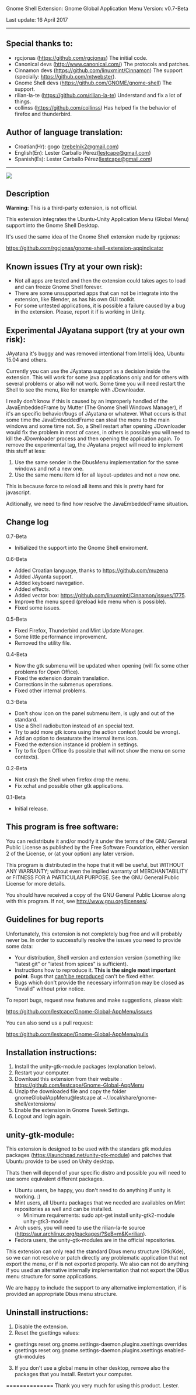 Gnome Shell Extension: Gnome Global Application Menu Version: v0.7-Beta

Last update: 16 April 2017

***
Special thanks to:
--------------

- rgcjonas             (https://github.com/rgcjonas)               The initial code.
- Canonical devs       (http://www.canonical.com/)                 The protocols and patches.
- Cinnamon devs        (https://github.com/linuxmint/Cinnamon)     The support (specially: https://github.com/mtwebster).
- Gnome Shell devs     (https://github.com/GNOME/gnome-shell)      The support.
- rilian-la-te         (https://github.com/rilian-la-te)           Understand and fix a lot of things.
- collinss             (https://github.com/collinss)               Has helped fix the behavior of firefox and thunderbird.

Author of language translation:
--------------
- Croatian(Hr):     gogo (trebelnik2@gmail.com)
- English(En):      Lester Carballo Pérez(lestcape@gmail.com)
- Spanish(Es):      Lester Carballo Pérez(lestcape@gmail.com)

--------------
![](https://raw.githubusercontent.com/lestcape/Global-AppMenu/master/globalAppMenu%40lestcape/Capture.png)

Description
--------------
**Warning:** This is a third-party extension, is not official.

This extension integrates the Ubuntu-Unity Application Menu (Global Menu) support into the Gnome Shell Desktop.

It's used the same idea of the Gnome Shell extension made by rgcjonas:

https://github.com/rgcjonas/gnome-shell-extension-appindicator

Known issues (Try at your own risk):
--------------
* Not all apps are tested and then the extension could takes ages to load and can freeze Gnome Shell forever.
* There are some unsupported apps that can not be integrate into the extension, like Blender, as has his own GUI toolkit.
* For some untested applications, it is possible a failure caused by a bug in the extension. Please, report it if is working in Unity.

Experimental JAyatana support (try at your own risk):
--------------
JAyatana it's buggy and was removed intentional from Intellij Idea, Ubuntu 15.04 and others.

Currently you can use the JAyatana support as a decision inside the extension. This will work for some java applications only and for others with several problems or also will not work. Some time you will need restart the Shell to see the menu, like for example with JDownloader. 

I really don't know if this is caused by an improperly handled of the JavaEmbeddedFrame by Mutter (The Gnome Shell Windows Manager), if it's an specific behavior/bugs of JAyatana or whatever. What occurs is that some time the JavaEmbeddedFrame can steal the menu to the main windows and some time not. So, a Shell restart after opening JDownloader would fix the problem in most of cases, in others is possible you will need to kill the JDownloader process and then opening the application again. To remove the experimental tag, the JAyatana project will need to implement this stuff at less:

1. Use the same sender in the DbusMenu implementation for the same windows and not a new one.
2. Use the same menu item id for all layout-updates and not a new one.

This is because force to reload all items and this is pretty hard for javascript.

Aditionally, we need to find how resolve the JavaEmbeddedFrame situation.

Change log
--------------
0.7-Beta
 - Initialized the support into the Gnome Shell enviroment.

0.6-Beta
 - Added Croatian language, thanks to https://github.com/muzena
 - Added JAyanta support.
 - Added keyboard navegation.
 - Added effects.
 - Added vector box: https://github.com/linuxmint/Cinnamon/issues/1775.
 - Improve the menu speed (preload kde menu when is possible).
 - Fixed some issues.

0.5-Beta
 - Fixed Firefox, Thunderbird and Mint Update Manager.
 - Some little performance improvement.
 - Removed the utility file.

0.4-Beta
 - Now the gtk submenu will be updated when opening (will fix some other problems for Open Office).
 - Fixed the extension domain translation.
 - Corrections in the submenus operations.
 - Fixed other internal problems.

0.3-Beta
 - Don't show icon on the panel submenu item, is ugly and out of the standard.
 - Use a Shell radiobutton instead of an special text.
 - Try to add more gtk icons using the action context (could be wrong).
 - Add an option to desaturate the internal items icon.
 - Fixed the extension instance id problem in settings.
 - Try to fix Open Office (Is possible that will not show the menu on some contexts).

0.2-Beta
  - Not crash the Shell when firefox drop the menu.
  - Fix xchat and possible other gtk applications.

0.1-Beta
  - Initial release.

This program is free software:
--------------
You can redistribute it and/or modify it under the terms of the GNU General Public License as published by the
Free Software Foundation, either version 2 of the License, or (at your option) any later version.

This program is distributed in the hope that it will be useful, but WITHOUT ANY WARRANTY; without even the implied
warranty of MERCHANTABILITY or FITNESS FOR A PARTICULAR PURPOSE. See the GNU General Public License for more details.

You should have received a copy of the GNU General Public License along with this program.
If not, see http://www.gnu.org/licenses/.

Guidelines for bug reports
--------------
Unfortunately, this extension is not completely bug free and will probably never be.
In order to successfully resolve the issues you need to provide some data:

* Your distribution, Shell version and extension version (something like "latest git" or "latest from spices" is sufficient).
* Instructions how to reproduce it. **This is the single most important point**. Bugs that [can't be reproduced](http://xkcd.com/583/) can't be fixed either.
* Bugs which don't provide the necessary information may be closed as "invalid" without prior notice.

To report bugs, request new features and make suggestions, please visit:

https://github.com/lestcape/Gnome-Global-AppMenu/issues

You can also send us a pull request:

https://github.com/lestcape/Gnome-Global-AppMenu/pulls

Installation instructions:
--------------
1. Install the unity-gtk-module packages (explanation below).
2. Restart your computer.
3. Download this extension from their website : https://github.com/lestcape/Gnome-Global-AppMenu
4. Unzip the downloaded file and copy the folder gnomeGlobalAppMenu@lestcape at ~/.local/share/gnome-shell/extensions/
5. Enable the extension in Gnome Tweek Settings.
6. Logout and login again.

unity-gtk-module:
--------------
This extension is designed to be used with the standars gtk modules packages (https://launchpad.net/unity-gtk-module) and patches that Ubuntu provide to
be used on Unity desktop.

Thats then will depend of your specific distro and possible you will need to use some equivalent different packages.

* Ubuntu users, be happy, you don't need to do anything if unity is working. :)
* Mint users, all Ubuntu packages that we needed are availables on Mint repositories as well and can be installed.
  - Minimum requirements: sudo apt-get install unity-gtk2-module unity-gtk3-module
* Arch users, you will need to use the rilian-la-te source (https://aur.archlinux.org/packages/?SeB=m&K=rilian).
* Fedora users, the unity-gtk-modules are in the official repositories.

This extension can only read the standard Dbus menu structure (Gtk/Kde), so we can not resolve or patch directly any problematic application that not export the menu, or if is not exported properly. We also can not do anything if you used an alternative internally implementation that not export the DBus menu structure for some applications. 

We are happy to include the support to any alternative implementation, if is provided an appropriate Dbus menu structure.

Uninstall instructions:
--------------
1. Disable the extension.
2. Reset the gsettings values:

  * gsettings reset org.gnome.settings-daemon.plugins.xsettings overrides
  * gsettings reset org.gnome.settings-daemon.plugins.xsettings enabled-gtk-modules

3. If you don't use a global menu in other desktop, remove also the packages that you install.
Restart your computer.

==============
Thank you very much for using this product.
Lester.
